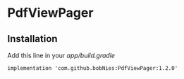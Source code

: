 # PdfViewPager



Installation
------------

Add this line in your *app/build.gradle*

    implementation 'com.github.bobNies:PdfViewPager:1.2.0'



